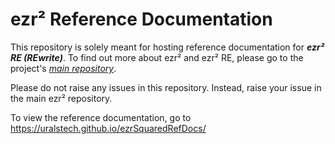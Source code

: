 # ezr² Reference Documentation

This repository is solely meant for hosting reference documentation for ***ezr² RE (REwrite)***.
To find out more about ezr² and ezr² RE, please go to the project's [*main repository*](https://github.com/Uralstech/ezrSquared/tree/ezrSquared-re).

Please do not raise any issues in this repository. Instead, raise your issue in the main ezr² repository.

To view the reference documentation, go to <https://uralstech.github.io/ezrSquaredRefDocs/>